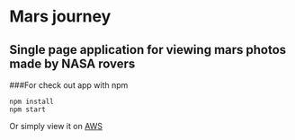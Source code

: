 # Mars journey
## Single page application for viewing mars photos made by NASA rovers

###For check out app with npm 

```
npm install
npm start
```

Or simply view it on [AWS](https://master.d2ebc04itm4kxj.amplifyapp.com/)